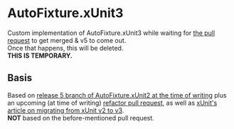 # AutoFixture.xUnit3

Custom implementation of AutoFixture.xUnit3
while waiting for [the pull request](https://github.com/AutoFixture/AutoFixture/pull/1471)
to get merged & v5 to come out.  
Once that happens, this will be deleted.  
**THIS IS TEMPORARY.**

## Basis
Based on [release 5 branch of AutoFixture.xUnit2 at the time of writing](https://github.com/AutoFixture/AutoFixture/tree/2230705d6fe3f649331e18e509bdbc9552382a81/Src/AutoFixture.xUnit2)
plus an upcoming (at time of writing) [refactor pull request](https://github.com/AutoFixture/AutoFixture/pull/1479),
as well as [xUnit's article on migrating from xUnit v2 to v3](https://xunit.net/docs/getting-started/v3/migration).  
**NOT** based on the before-mentioned pull request.
